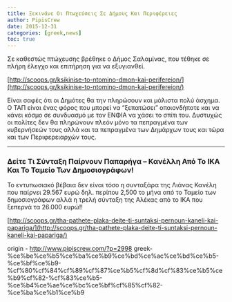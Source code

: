```yaml
---
title: Ξεκινάνε Οι Πτωχεύσεις Σε Δήμους Και Περιφέρειες
author: PipisCrew
date: 2015-12-31
categories: [greek,news]
toc: true
---
```


Σε καθεστώς πτώχευσης βρέθηκε ο Δήμος Σαλαμίνας, που τέθηκε σε πλήρη έλεγχο και επιτήρηση για να εξυγιανθεί.

[http://scoops.gr/ksikinise-to-ntomino-dmon-kai-perifereion/](http://scoops.gr/ksikinise-to-ntomino-dmon-kai-perifereion/)

Είναι σαφές ότι οι Δημότες θα την πληρώσουν και μάλιστα πολύ άσχημα. Ο ΤΑΠ είναι ένας φόρος που μπορεί να “ξεπατώσει” οποιονδήποτε και να κάνει κόσμο σε συνδυασμό με τον ΕΝΦΙΑ να χάσει το σπίτι του. Δυστυχώς οι πολίτες δεν θα πληρώνουν πλεόν μόνο τα πεπραγμένα των κυβερνήσεών τους αλλά και τα πεπραγμένα των Δημάρχων τους και τώρα και των Περιφερειαρχών τους.

* * *

### Δείτε Τι Σύνταξη Παίρνουν Παπαρήγα – Κανέλλη Από Το ΙΚΑ Και Το Ταμείο Των Δημοσιογράφων!

Το εντυπωσιακό βέβαια δεν είναι τόσο η συνταξάρα της Λιάνας Κανέλη που παίρνει 29.567 ευρώ δηλ. περίπου 2,500 το μήνα από το Ταμείο των δημοσιογράφων αλλά η τρελή σύνταξη της Αλέκας από το ΙΚΑ που ξεπερνά τα 26.000 ευρώ!!

[http://scoops.gr/tha-pathete-plaka-deite-ti-suntaksi-pernoun-kaneli-kai-papariga/](http://scoops.gr/tha-pathete-plaka-deite-ti-suntaksi-pernoun-kaneli-kai-papariga/)

origin - http://www.pipiscrew.com/?p=2998 greek-%ce%be%ce%b5%ce%ba%ce%b9%ce%bd%ce%ac%ce%bd%ce%b5-%ce%bf%ce%b9-%cf%80%cf%84%cf%89%cf%87%ce%b5%cf%8d%cf%83%ce%b5%ce%b9%cf%82-%cf%83%ce%b5-%ce%b4%ce%ae%ce%bc%ce%bf%cf%85%cf%82-%ce%ba%ce%b1%ce%b9